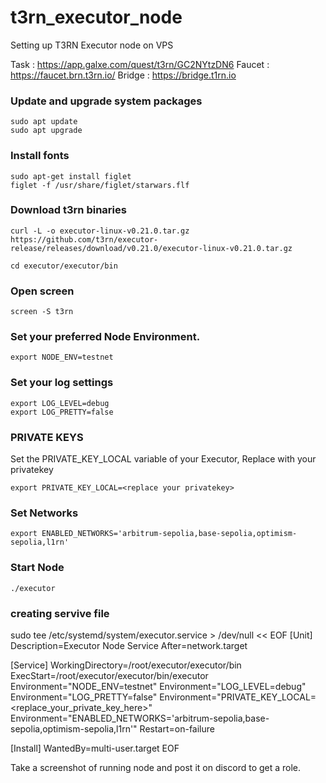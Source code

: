 # t3rn_executor_node
Setting up T3RN Executor node on VPS


Task : https://app.galxe.com/quest/t3rn/GC2NYtzDN6
Faucet : https://faucet.brn.t3rn.io/
Bridge : https://bridge.t1rn.io

### Update and upgrade system packages
```
sudo apt update
sudo apt upgrade
```
### Install fonts
```
sudo apt-get install figlet
figlet -f /usr/share/figlet/starwars.flf
```
### Download t3rn binaries
```
curl -L -o executor-linux-v0.21.0.tar.gz https://github.com/t3rn/executor-release/releases/download/v0.21.0/executor-linux-v0.21.0.tar.gz
```
```
cd executor/executor/bin
```

### Open screen 
```
screen -S t3rn
```
### Set your preferred Node Environment.
```
export NODE_ENV=testnet
```
### Set your log settings
```
export LOG_LEVEL=debug
export LOG_PRETTY=false
```
### PRIVATE KEYS
Set the PRIVATE_KEY_LOCAL variable of your Executor, Replace with your privatekey
```
export PRIVATE_KEY_LOCAL=<replace your privatekey>
```
### Set Networks
```
export ENABLED_NETWORKS='arbitrum-sepolia,base-sepolia,optimism-sepolia,l1rn'
```
### Start Node
```
./executor
```
### creating servive file

sudo tee /etc/systemd/system/executor.service > /dev/null << EOF
[Unit]
Description=Executor Node Service
After=network.target

[Service]
WorkingDirectory=/root/executor/executor/bin
ExecStart=/root/executor/executor/bin/executor
Environment="NODE_ENV=testnet"
Environment="LOG_LEVEL=debug"
Environment="LOG_PRETTY=false"
Environment="PRIVATE_KEY_LOCAL=<replace_your_private_key_here>"
Environment="ENABLED_NETWORKS='arbitrum-sepolia,base-sepolia,optimism-sepolia,l1rn'"
Restart=on-failure

[Install]
WantedBy=multi-user.target
EOF



Take a screenshot of running node and post it on discord to get a role.
